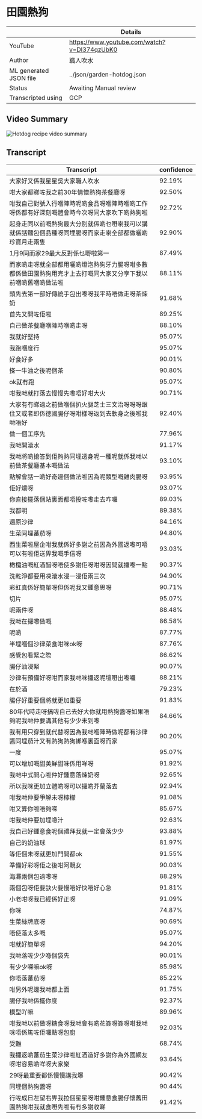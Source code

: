 # 田園熱狗

|                        | Details                                     |
|------------------------|---------------------------------------------|
| YouTube                | https://www.youtube.com/watch?v=DI374qzUbK0 |
| Author                 | 職人吹水                                        |
| ML generated JSON file | ../json/garden-hotdog.json                  |
| Status                 | Awaiting Manual review                      |
| Transcripted using     | GCP                                         |

## Video Summary

![Hotdog recipe video summary](https://i.imgur.com/0Oziptl.jpg)

## Transcript

| Transcript                       |  confidence      |
|---------------------------------------------------------|--------|
| 大家好又係我星星吳大家職人吹水                                         | 92.19% |
| 咁大家都睇咗我之前30年情懷熱狗茶餐廳呀                                    | 92.50% |
| 咁我自己對號入行嗰陣時呢啲食品呀嗰陣時嗰啲工作呀係都有好深刻嘅體會時今次呀同大家吹下啲熱狗啦          | 92.72% |
| 起身走同以前嘅熱狗最大分別就係啲乜嘢喇我可以講就係話麵包個品種呀同埋腸呀而家走喇全部都做曬啲珍寶月走兩隻    | 92.90% |
| 1月9同而家29最大反對係乜嘢啦第一                                      | 87.49% |
| 而家啲走呀就全部都用曬啲燈泡熱狗牙力腸呀咁多數都係做田園熱狗用完才上去打嘅同大家又分享下我以前嗰啲舊嗰啲做法啦 | 88.11% |
| 頭先去第一部好傳統手包出嚟呀我平時唔做走呀茶煉奶                                | 91.68% |
| 首先又開咗佢啦                                                 | 89.25% |
| 自己做茶餐廳嗰陣時嗰啲走呀                                           | 88.10% |
| 我就好堅持                                                   | 95.07% |
| 我跑嗰度行                                                   | 95.07% |
| 好食好多                                                    | 90.01% |
| 搽一牛油之後呢個茶                                               | 90.80% |
| ok就冇跑                                                   | 95.07% |
| 咁我哋就打落去慢慢先嚟唔好咁大火                                        | 90.71% |
| 大家有冇睇過之前做嗰個扒火腿芝士三文治呀呀呀跟住又或者即係德國腸仔呀咁樣呀返到去軟身之後啦我哋唔好       | 92.40% |
| 做一個工序先                                                  | 77.96% |
| 我哋開滾水                                                   | 91.17% |
| 我哋將啲搶答到佢夠熱同埋透身呢一種呢就係我哋以前做茶餐廳基本嘅做法                       | 93.10% |
| 點解會話一啲好奇邊個做法啦因為呢類型嘅雞肉腸呀                                 | 93.95% |
| 佢好燶呀                                                    | 93.07% |
| 你直接擺落個站裏面都唔投咗嚟走去咋囉                                      | 89.03% |
| 我都明                                                     | 89.38% |
| 還原沙律                                                    | 84.16% |
| 生菜同埋蕃茄呀                                                 | 94.80% |
| 西生菜啦屋企咁我就係好多謝之前因為外國返嚟可唔可以有啦佢送畀我嘅手信呀                     | 93.03% |
| 橄欖油嘅紅酒醋呀唔使多謝佢呀咁呀因間就攞嚟一點                                 | 90.37% |
| 洗乾淨都要用凍滾水浸一浸佢兩三次                                        | 94.90% |
| 彩虹真係好簡單呀但係呢我又鍾意思呀                                       | 90.71% |
| 切片                                                      | 95.07% |
| 呢兩件呀                                                    | 88.48% |
| 我哋在攞嚟做嘅                                                 | 86.58% |
| 呢啲                                                      | 87.77% |
| 半埋嗰個沙律菜食咁咪ok呀                                           | 87.76% |
| 感覺包看緊之際                                                 | 86.62% |
| 腸仔油浸緊                                                   | 90.07% |
| 沙律有預備好呀咁而家我哋咪攞返呢壇嘢出嚟囉                                   | 88.21% |
| 在於酒                                                     | 79.23% |
| 腸仔好重要個將就更加重要                                            | 91.83% |
| 80年代時走呀搞咗自己去好大你就用熱狗醬呀如果唔夠呢我哋仲要溝其他有少少未到嚟                 | 84.66% |
| 我有用只穿到就代替呀因為我哋嗰陣時做呢都有沙律醬同埋茄汁又有熱狗熱狗綁喺裏面呀而家               | 90.20% |
| 一度                                                      | 95.07% |
| 可以增加嘅甜美鮮甜味係用咩呀                                          | 91.92% |
| 我哋中式開心啦仲好鍾意落煉奶呀                                         | 92.65% |
| 所以我咪更加立體啲呀可以攞啲芥蘭落去                                      | 92.94% |
| 咁我哋仲要爭解未呀檸檬                                             | 91.08% |
| 咁又算你啦唔夠㗎                                                | 85.67% |
| 咁我哋仲要加埋喼汁                                               | 92.63% |
| 我自己好鍾意食呢個禮拜我就一定會落少少                                     | 93.88% |
| 自己的奶油球                                                  | 81.97% |
| 等佢個未呀就更加門開都ok                                           | 91.55% |
| 準備好彩呀佢之後咁阿靚女                                            | 90.03% |
| 海灘兩個包過嚟呀                                                | 88.29% |
| 兩個包呀佢要訣火要慢唔好快唔好心急                                       | 91.81% |
| 小老咁呀我已經係好正呀                                             | 91.09% |
| 你咪                                                      | 74.87% |
| 生菜絲牌底呀                                                  | 90.69% |
| 唔使落太多嘅                                                  | 95.07% |
| 咁就好簡單呀                                                  | 94.20% |
| 我哋落咗少少喺個袋先                                              | 90.01% |
| 有少少㗎嘛ok呀                                                | 85.98% |
| 你唔落蕃茄呀                                                  | 85.22% |
| 咁另外呢邊我哋都上面                                              | 91.75% |
| 腸仔我哋係擺你度                                                | 92.37% |
| 模型吖嘛                                                    | 89.96% |
| 咁我哋以前做呀糖食呀我哋會有啲花簽呀簽呀咁我哋咪唔係篤咗佢囉點呀包廚                      | 92.03% |
| 受難                                                      | 68.74% |
| 我攞返啲蕃茄生菜沙律啦紅酒造好多謝你為外國網友呀咁容易啲咩呀大家樂                       | 93.64% |
| 29呀最重要都係慢慢講我爆                                           | 90.42% |
| 同埋個熱狗醬呀                                                 | 90.44% |
| 行咗成日左望右畀我拉個星星呀咁鍾意食腸仔懷舊田園熱狗咁我就食嘢先啦有冇多謝收睇                 | 91.42% |
